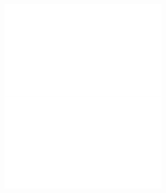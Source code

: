 <a href="https://github.com/Cr-vx/github-stats">
  
![](https://github.com/Cr-vx/github-stats/blob/master/generated/overview.svg)
![](https://github.com/Cr-vx/github-stats/blob/master/generated/languages.svg)
</a>
<!--
**Cr-vx/Cr-vx** is a ✨ _special_ ✨ repository because its `README.md` (this file) appears on your GitHub profile.

Here are some ideas to get you started:

- 🔭 I’m currently working on ...
- 🌱 I’m currently learning ...
- 👯 I’m looking to collaborate on ...
- 🤔 I’m looking for help with ...
- 💬 Ask me about ...
- 📫 How to reach me: ...
- 😄 Pronouns: ...
- ⚡ Fun fact: ...
-->
